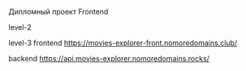 Дипломный проект
Frontend

level-2

level-3
frontend https://movies-explorer-front.nomoredomains.club/

backend https://api.movies-explorer.nomoredomains.rocks/
